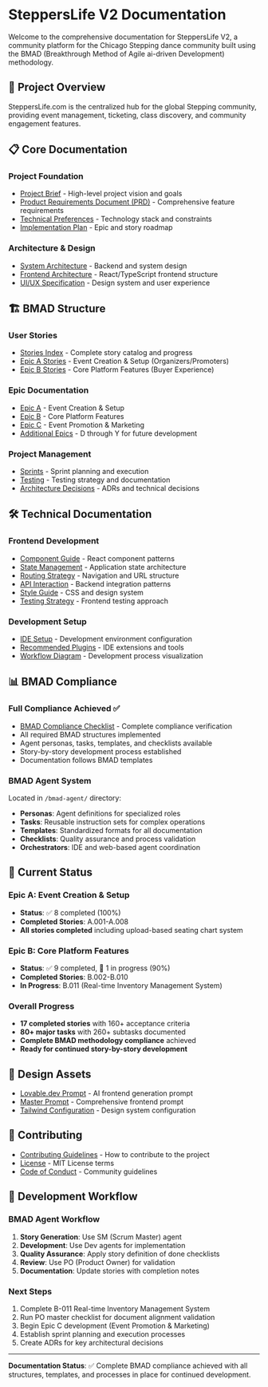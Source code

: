# SteppersLife V2 Documentation

Welcome to the comprehensive documentation for SteppersLife V2, a community platform for the Chicago Stepping dance community built using the BMAD (Breakthrough Method of Agile ai-driven Development) methodology.

## 🎯 Project Overview

SteppersLife.com is the centralized hub for the global Stepping community, providing event management, ticketing, class discovery, and community engagement features.

## 📋 Core Documentation

### Project Foundation
- [Project Brief](./project-brief.md) - High-level project vision and goals
- [Product Requirements Document (PRD)](./prd.md) - Comprehensive feature requirements  
- [Technical Preferences](./technical-preferences.md) - Technology stack and constraints
- [Implementation Plan](./implementation-plan.md) - Epic and story roadmap

### Architecture & Design
- [System Architecture](./architecture.md) - Backend and system design
- [Frontend Architecture](./front-end-project-structure.md) - React/TypeScript frontend structure
- [UI/UX Specification](./7#%20SteppersLife.com%20UI_UX%20Specification.md) - Design system and user experience

## 🏗️ BMAD Structure

### User Stories
- [Stories Index](./stories/index.md) - Complete story catalog and progress
- [Epic A Stories](./stories/) - Event Creation & Setup (Organizers/Promoters)
- [Epic B Stories](./stories/) - Core Platform Features (Buyer Experience)

### Epic Documentation
- [Epic A](./epic-a.md) - Event Creation & Setup
- [Epic B](./epic-b.md) - Core Platform Features  
- [Epic C](./epic-c.md) - Event Promotion & Marketing
- [Additional Epics](./epic-d.md) - D through Y for future development

### Project Management
- [Sprints](./sprints/) - Sprint planning and execution
- [Testing](./testing/) - Testing strategy and documentation
- [Architecture Decisions](./decisions/) - ADRs and technical decisions

## 🛠️ Technical Documentation

### Frontend Development
- [Component Guide](./front-end-component-guide.md) - React component patterns
- [State Management](./front-end-state-management.md) - Application state architecture
- [Routing Strategy](./front-end-routing-strategy.md) - Navigation and URL structure
- [API Interaction](./front-end-api-interaction.md) - Backend integration patterns
- [Style Guide](./front-end-style-guide.md) - CSS and design system
- [Testing Strategy](./front-end-testing-strategy.md) - Frontend testing approach

### Development Setup
- [IDE Setup](./ide-setup.md) - Development environment configuration
- [Recommended Plugins](./recommended-ide-plugins.md) - IDE extensions and tools
- [Workflow Diagram](./workflow-diagram.md) - Development process visualization

## 📊 BMAD Compliance

### Full Compliance Achieved ✅
- [BMAD Compliance Checklist](./bmad-compliance-checklist.md) - Complete compliance verification
- All required BMAD structures implemented
- Agent personas, tasks, templates, and checklists available
- Story-by-story development process established
- Documentation follows BMAD templates

### BMAD Agent System
Located in `/bmad-agent/` directory:
- **Personas**: Agent definitions for specialized roles
- **Tasks**: Reusable instruction sets for complex operations  
- **Templates**: Standardized formats for all documentation
- **Checklists**: Quality assurance and process validation
- **Orchestrators**: IDE and web-based agent coordination

## 🚀 Current Status

### Epic A: Event Creation & Setup
- **Status**: ✅ 8 completed (100%)
- **Completed Stories**: A.001-A.008
- **All stories completed** including upload-based seating chart system

### Epic B: Core Platform Features  
- **Status**: ✅ 9 completed, 🔄 1 in progress (90%)
- **Completed Stories**: B.002-B.010
- **In Progress**: B.011 (Real-time Inventory Management System)

### Overall Progress
- **17 completed stories** with 160+ acceptance criteria
- **80+ major tasks** with 260+ subtasks documented
- **Complete BMAD methodology compliance** achieved
- **Ready for continued story-by-story development**

## 🎨 Design Assets

- [Lovable.dev Prompt](./Lovable.md) - AI frontend generation prompt
- [Master Prompt](./7#%20A%20Master%20Prompt%20for%20Lovable.dev_%20SteppersLife.com%20Frontend%20PWA.md) - Comprehensive frontend prompt
- [Tailwind Configuration](./Tailwind%20CSS%20Theme%20Configuration%20Content.md) - Design system configuration

## 📝 Contributing

- [Contributing Guidelines](./CONTRIBUTING.md) - How to contribute to the project
- [License](./LICENSE) - MIT License terms
- [Code of Conduct](./CONTRIBUTING.md#code-of-conduct) - Community guidelines

## 🔄 Development Workflow

### BMAD Agent Workflow
1. **Story Generation**: Use SM (Scrum Master) agent
2. **Development**: Use Dev agents for implementation  
3. **Quality Assurance**: Apply story definition of done checklists
4. **Review**: Use PO (Product Owner) for validation
5. **Documentation**: Update stories with completion notes

### Next Steps
1. Complete B-011 Real-time Inventory Management System
2. Run PO master checklist for document alignment validation
3. Begin Epic C development (Event Promotion & Marketing)
4. Establish sprint planning and execution processes
5. Create ADRs for key architectural decisions

---

**Documentation Status**: ✅ Complete BMAD compliance achieved with all structures, templates, and processes in place for continued development. 
